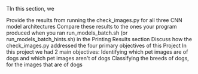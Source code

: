 TIn this section, we

Provide the results from running the check_images.py for all three CNN model architectures
Compare these results to the ones your program produced when you ran run_models_batch.sh (or run_models_batch_hints.sh) in the Printing Results section
Discuss how the check_images.py addressed the four primary objectives of this Project
In this project we had 2 main objectives:
Identifying which pet images are of dogs and which pet images aren't of dogs
Classifying the breeds of dogs, for the images that are of dogs
